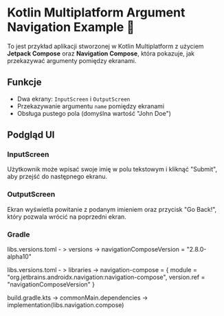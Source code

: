 # Kotlin Multiplatform Argument Navigation Example 🚀

To jest przykład aplikacji stworzonej w Kotlin Multiplatform z użyciem **Jetpack Compose** oraz **Navigation Compose**, która pokazuje, jak przekazywać argumenty pomiędzy ekranami.

##  Funkcje

- Dwa ekrany: `InputScreen` i `OutputScreen`
- Przekazywanie argumentu `name` pomiędzy ekranami
- Obsługa pustego pola (domyślna wartość "John Doe")

##  Podgląd UI

###  InputScreen

Użytkownik może wpisać swoje imię w polu tekstowym i kliknąć "Submit", aby przejść do następnego ekranu.

###  OutputScreen

Ekran wyświetla powitanie z podanym imieniem oraz przycisk "Go Back!", który pozwala wrócić na poprzedni ekran.

### Gradle

libs.versions.toml - >  versions -> navigationComposeVersion = "2.8.0-alpha10"

libs.versions.toml - > libraries -> navigation-compose = { module = "org.jetbrains.androidx.navigation:navigation-compose", version.ref = "navigationComposeVersion" }

build.gradle.kts -> commonMain.dependencies -> implementation(libs.navigation.compose)
